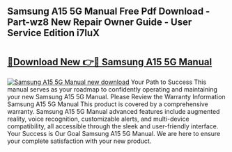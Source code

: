## Samsung A15 5G Manual Free Pdf Download - Part-wz8 New Repair Owner Guide - User Service Edition i7IuX

# <h2><a href="http://cf15757.oget.top/?id=Samsung+A15+5G+Manual">🔗Download New 👉🔴 Samsung A15 5G Manual</a></h2>

[![Samsung A15 5G Manual new download](https://i.imgur.com/5g1atiW.png)](http://cf15757.oget.top/?id=Samsung+A15+5G+Manual)
Your Path to Success This manual serves as your roadmap to confidently operating and maintaining your new Samsung A15 5G Manual. Please Review the Warranty Information Samsung A15 5G Manual This product is covered by a comprehensive warranty. Samsung A15 5G Manual advanced features include augmented reality, voice recognition, customizable alerts, and multi-device compatibility, all accessible through the sleek and user-friendly interface. Your Success is Our Goal Samsung A15 5G Manual. We are here to ensure your complete satisfaction with your new product.
